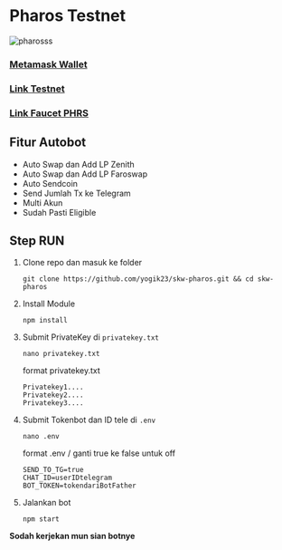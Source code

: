 # Pharos Testnet

![pharosss](https://github.com/user-attachments/assets/7732edd9-5273-49bc-8724-663ec69bdf99)

### [Metamask Wallet](https://chromewebstore.google.com/detail/metamask/nkbihfbeogaeaoehlefnkodbefgpgknn?utm_source=google.com)
### [Link Testnet](https://testnet.pharosnetwork.xyz/experience?inviteCode=09IYaHsUJYpxmTSW)
### [Link Faucet PHRS](https://testnet.pharosnetwork.xyz/)

## Fitur Autobot
- Auto Swap dan Add LP Zenith
- Auto Swap dan Add LP Faroswap
- Auto Sendcoin
- Send Jumlah Tx ke Telegram
- Multi Akun
- Sudah Pasti Eligible

## Step RUN

1. Clone repo dan masuk ke folder
    ```
    git clone https://github.com/yogik23/skw-pharos.git && cd skw-pharos
    ```
2. Install Module
    ```
    npm install
    ```
3. Submit PrivateKey di `privatekey.txt`
    ```
    nano privatekey.txt
    ```
   format privatekey.txt
    ```
    Privatekey1....
    Privatekey2....
    Privatekey3....
    ```
4. Submit Tokenbot dan ID tele di `.env` 
    ```
    nano .env
    ```
   format .env / ganti true ke false untuk off
    ```
    SEND_TO_TG=true
    CHAT_ID=userIDtelegram
    BOT_TOKEN=tokendariBotFather
    ```
5. Jalankan bot 
    ```
    npm start
    ```

**Sodah kerjekan mun sian botnye**
